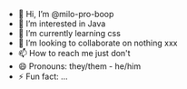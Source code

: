 - 👋 Hi, I’m @milo-pro-boop
- 👀 I’m interested in Java
- 🌱 I’m currently learning css
- 💞️ I’m looking to collaborate on nothing xxx
- 📫 How to reach me just don't
- 😄 Pronouns: they/them - he/him
- ⚡ Fun fact: ...

<!---
milo-pro-boop/milo-pro-boop is a ✨ special ✨ repository because its `README.md` (this file) appears on your GitHub profile.
You can click the Preview link to take a look at your changes.
--->
